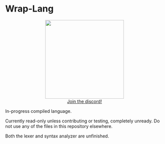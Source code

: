 # Wrap-Lang

<div align="center">
    <img src="https://github.com/VideoCarp/dromedary-lang/blob/main/files/1498B073-7C4E-48E5-BC42-1B3968053214.jpeg" width=250 height=250><br>
  <a href="https://discord.gg/PhES3kc">Join the discord!</a>
  
</div>
                                                                                                                                      
In-progress compiled language.

Currently read-only unless contributing or testing, completely unready.
Do not use any of the files in this repository elsewhere.

Both the lexer and syntax analyzer are unfinished.
